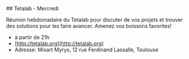 ## Tetalab - Mercredi

Réunion hebdomadaire du Tetalab pour discuter de vos projets et trouver des solutions pour les faire avancer.
Amenez vos boissons favorites!

* à partir de 21h
* [http://tetalab.org](http://tetalab.org)
* Adresse: Mixart Myrys, 12 rue Ferdinand Lassalle, Toulouse
